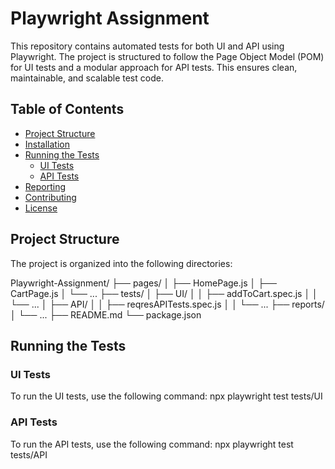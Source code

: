 # Playwright Assignment

This repository contains automated tests for both UI and API using Playwright. The project is structured to follow the Page Object Model (POM) for UI tests and a modular approach for API tests. This ensures clean, maintainable, and scalable test code.

## Table of Contents

- [Project Structure](#project-structure)
- [Installation](#installation)
- [Running the Tests](#running-the-tests)
  - [UI Tests](#ui-tests)
  - [API Tests](#api-tests)
- [Reporting](#reporting)
- [Contributing](#contributing)
- [License](#license)

## Project Structure

The project is organized into the following directories:

Playwright-Assignment/
├── pages/
│ ├── HomePage.js
│ ├── CartPage.js
│ └── ...
├── tests/
│ ├── UI/
│ │ ├── addToCart.spec.js
│ │ └── ...
│ ├── API/
│ │ ├── reqresAPITests.spec.js
│ │ └── ...
├── reports/
│ └── ...
├── README.md
└── package.json

## Running the Tests

### UI Tests

To run the UI tests, use the following command:
npx playwright test tests/UI

### API Tests

To run the API tests, use the following command:
npx playwright test tests/API

